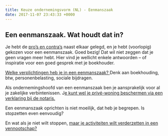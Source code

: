 ```yaml
---
title: Keuze ondernemingsvorm (NL) - Eenmanszaak
date: 2017-11-07 23:43:33 +0000
---
```

## Een eenmanszaak. Wat houdt dat in?

Je hebt de [pro’s en contra’s](http://www.xerius.be/blog/zelfstandige-worden-eenmanszaak-vennootschap/) naast elkaar gelegd, en je hebt (voorlopig) gekozen voor een eenmanszaak. Goed bezig! Dat wil niet zeggen dat je geen vragen meer hebt. Hier vind je wellicht enkele antwoorden – of inspiratie voor een goed gesprek met je boekhouder.

[Welke verplichtingen heb je in een eenmanszaak? ](http://www.xerius.be/blog/boekhouding-eenmanszaak)Denk aan boekhouding, btw, personenbelasting, sociale bijdragen.

Als ondernemingshoofd van een eenmanszaak ben je aansprakelijk voor al je zakelijke verbintenissen. J[e kunt wel je privé-woning beschermen via een verklaring bij de notaris.](https://www.vlaanderen.be/nl/ondernemen/hoe-kan-ik-als-zelfstandige-mijn-woning-beschermen-tegen-beslag "dfs")

Een eenmanszaak oprichten is niet moeilijk, dat heb je begrepen. Is stopzetten even eenvoudig?

En wat als je niet wilt stoppen, [maar je activiteiten wilt verderzetten in een vennootschap?](http://info.xerius.be/hubfs/XERIUS_ebook_eenmanszaakvenootschap-v1.pdf)